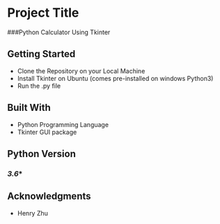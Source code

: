 # Project Title

###Python Calculator Using Tkinter


## Getting Started

* Clone the Repository on your Local Machine
* Install Tkinter on Ubuntu (comes pre-installed on windows Python3)
* Run the .py file 


## Built With

* Python Programming Language
* Tkinter GUI package


## Python Version

### *3.6**

## Acknowledgments

* Henry Zhu
